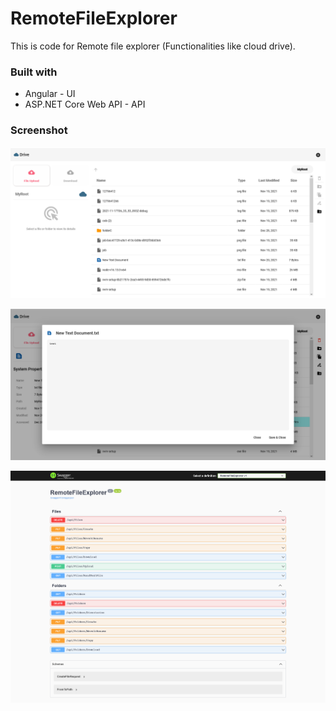 # RemoteFileExplorer

This is code for Remote file explorer (Functionalities like cloud drive).

### Built with

- Angular - UI
- ASP.NET Core Web API - API

### Screenshot

![](./Screenshot-RemoteFileExplorerUI.png)

![](./Screenshot-RemoteFileExplorerUI_2.png)

![](./Screenshot-Swagger_UI.png)
